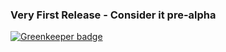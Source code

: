 ### Very First Release - Consider it pre-alpha

[![Greenkeeper badge](https://badges.greenkeeper.io/giano/wec.svg)](https://greenkeeper.io/)
